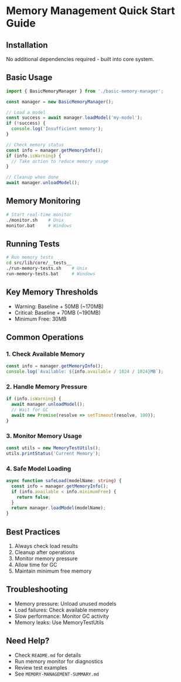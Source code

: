 # Memory Management Quick Start Guide

## Installation
No additional dependencies required - built into core system.

## Basic Usage
```typescript
import { BasicMemoryManager } from './basic-memory-manager';

const manager = new BasicMemoryManager();

// Load a model
const success = await manager.loadModel('my-model');
if (!success) {
  console.log('Insufficient memory');
}

// Check memory status
const info = manager.getMemoryInfo();
if (info.isWarning) {
  // Take action to reduce memory usage
}

// Cleanup when done
await manager.unloadModel();
```

## Memory Monitoring
```bash
# Start real-time monitor
./monitor.sh    # Unix
monitor.bat     # Windows
```

## Running Tests
```bash
# Run memory tests
cd src/lib/core/__tests__
./run-memory-tests.sh    # Unix
run-memory-tests.bat     # Windows
```

## Key Memory Thresholds
- Warning: Baseline + 50MB (~170MB)
- Critical: Baseline + 70MB (~190MB)
- Minimum Free: 30MB

## Common Operations

### 1. Check Available Memory
```typescript
const info = manager.getMemoryInfo();
console.log(`Available: ${info.available / 1024 / 1024}MB`);
```

### 2. Handle Memory Pressure
```typescript
if (info.isWarning) {
  await manager.unloadModel();
  // Wait for GC
  await new Promise(resolve => setTimeout(resolve, 100));
}
```

### 3. Monitor Memory Usage
```typescript
const utils = new MemoryTestUtils();
utils.printStatus('Current Memory');
```

### 4. Safe Model Loading
```typescript
async function safeLoad(modelName: string) {
  const info = manager.getMemoryInfo();
  if (info.available < info.minimumFree) {
    return false;
  }
  return manager.loadModel(modelName);
}
```

## Best Practices
1. Always check load results
2. Cleanup after operations
3. Monitor memory pressure
4. Allow time for GC
5. Maintain minimum free memory

## Troubleshooting
- Memory pressure: Unload unused models
- Load failures: Check available memory
- Slow performance: Monitor GC activity
- Memory leaks: Use MemoryTestUtils

## Need Help?
- Check `README.md` for details
- Run memory monitor for diagnostics
- Review test examples
- See `MEMORY-MANAGEMENT-SUMMARY.md`